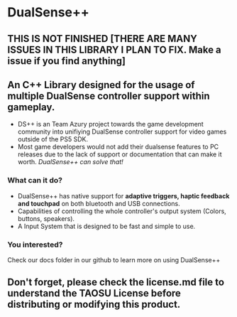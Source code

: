# DualSense++
## THIS IS NOT FINISHED [THERE ARE MANY ISSUES IN THIS LIBRARY I PLAN TO FIX. Make a issue if you find anything]
## An C++ Library designed for the usage of multiple DualSense controller support within gameplay.
- DS++ is an Team Azury project towards the game development community into unifiying DualSense controller support for video games outside of the PS5 SDK.
- Most game developers would not add their dualsense features to PC releases due to the lack of support or documentation that can make it worth. *DualSense++ can solve that!*

### What can it do?
* DualSense++ has native support for **adaptive triggers, haptic feedback and touchpad** on both bluetooth and USB connections. 
* Capabilities of controlling the whole controller's output system (Colors, buttons, speakers).
* A Input System that is designed to be fast and simple to use.

### You interested?
Check our docs folder in our github to learn more on using DualSense++

## Don't forget, please check the license.md file to understand the TAOSU License before distributing or modifying this product.
